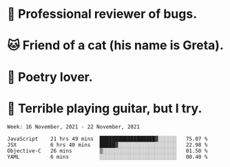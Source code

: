 # 🐛 Professional reviewer of bugs.
# 🐱 Friend of a cat (his name is Greta).
# 📜 Poetry lover.
# 🎸 Terrible playing guitar, but I try.

<!--START_SECTION:waka-->
```text
Week: 16 November, 2021 - 22 November, 2021

JavaScript    21 hrs 49 mins  ██████████████████▓░░░░░░   75.07 % 
JSX           6 hrs 40 mins   █████▓░░░░░░░░░░░░░░░░░░░   22.98 % 
Objective-C   26 mins         ▒░░░░░░░░░░░░░░░░░░░░░░░░   01.50 % 
YAML          6 mins          ░░░░░░░░░░░░░░░░░░░░░░░░░   00.40 % 
```
<!--END_SECTION:waka-->
